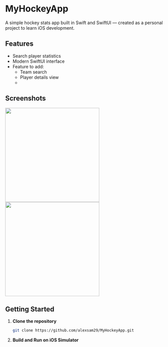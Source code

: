 # MyHockeyApp

A simple hockey stats app built in Swift and SwiftUI — created as a personal project to learn iOS development.

## Features

- Search player statistics
- Modern SwiftUI interface
- Feature to add:
  - Team search
  - Player details view
  - 

## Screenshots

<!-- Add screenshots of your app here -->
<img src="https://github.com/user-attachments/assets/e07eeb1d-45bf-45a8-97ed-ef865ddf5ba1" width="300">
<img src="https://github.com/user-attachments/assets/85d3c89a-4922-49a4-9904-b50241c86972" width="300">

## Getting Started

1. **Clone the repository**
   ```bash
   git clone https://github.com/alexsam29/MyHockeyApp.git
2. **Build and Run on iOS Simulator**
